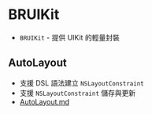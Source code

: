 # BRUIKit

- `BRUIKit` - 提供 UIKit 的輕量封裝

## AutoLayout

- 支援 DSL 語法建立 `NSLayoutConstraint`
- 支援 `NSLayoutConstraint` 儲存與更新
- [AutoLayout.md](Document/AutoLayout.md)

